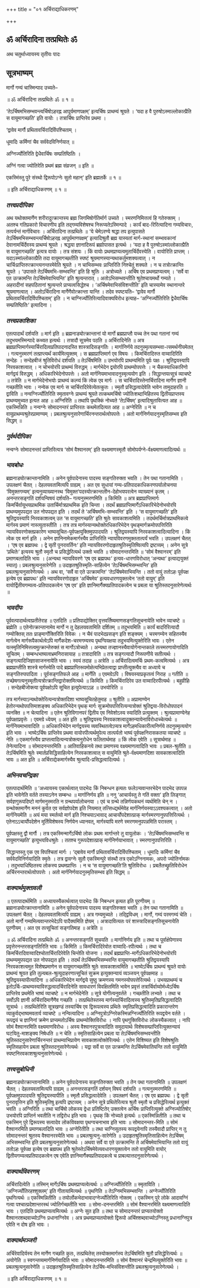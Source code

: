 +++
title = "०१ अर्चिराद्याधिकरणम्"

+++


## ॐ अर्चिरादिना तत्प्रथितेः ॐ

अथ चतुर्थाध्यायस्य तृतीयः पादः

## **सूत्रभाष्यम्**

मार्गो गम्यं चास्मिन्पाद उच्यते–

॥ ॐ अर्चिरादिना तत्प्रथितेः ॐ ॥ १ ॥

‘तेऽर्चिषमभिसम्भवन्त्यर्चिषोऽहरह्न आपूर्यमाणपक्षम्’ इत्यर्चिषः प्राथम्यं श्रूयते । ‘यदा ह वै पुरुषोऽस्माल्लोकात्प्रैति स वायुमागच्छति’ इति वायोः । तत्रार्चिषः प्राप्तिरेव प्रथमा ।

‘द्वावेव मार्गौ प्रथितावर्चिरादिर्विपश्चिताम् ।

धूमादिः कर्मिणां चैव सर्ववेदविनिर्णयात् ॥

अग्निर्ज्योतिरिति द्वेधैवार्चिषः सम्प्रतिष्ठितिः ।

अग्निं गत्वा ज्योतिरेति प्रथमं ब्रह्म संव्रजन् ॥ इति ॥

एकस्मिंस्तु पुरे संस्थो द्विरूपोऽग्नेः सुतो महान्’ इति ब्रह्मतर्के ॥ १ ॥

॥ इति अर्चिराद्याधिकरणम् ॥ १ ॥

### ***तत्त्वप्रदीपिका***

अथ यथोक्तमार्गेण शरीरादुत्क्रान्तस्य ब्रह्म जिगमिषोर्गतिर्मार्ग उच्यते । स्मरणनिमित्तत्वं हि गतेरुक्तम् । अतश्च गतिप्रकारो विचारणीय इति तद्गम्यविशेषश्च निरूप्यतेऽस्मिन्पादे । कार्यं बाद-रिरित्यादिना गम्यविचारः, तत्पर्यन्तं मार्गविचारः । अर्चिरादिना तत्प्रथितेः ॥ ‘ये चेमेऽरण्ये श्रद्धा तप इत्युपासते तेऽर्चिषमभिसम्भवन्त्यर्चिषोऽहरह्न आपूर्यमाणपक्षम्’ इत्यादिश्रुतौ ब्रह्म यास्यतां मार्ग-स्थानां सम्भावकानां देवानामर्चिर्देवस्य प्राथम्यं श्रूयते । श्रद्धया ज्ञानादिरूपं ब्रह्मोपासत इत्यर्थः । ‘यदा ह वै पुरुषोऽस्मांल्लोकात्प्रैति स वायुमागच्छति’ इत्यत्र वायोः । तत्र संशयः । किं वायोः प्रथमप्राप्यत्वमुतार्चिर्देवस्येति । वायोरिति प्राप्तम् । यदाऽस्मांल्लोकात्प्रैति तदा वायुमागच्छतीति स्पष्टं श्रूयमाणस्यान्यथाकर्तुमशक्यत्वात् । न चार्चिःप्राप्तिरुत्क्रान्त्यनन्तरमेवेति श्रूयते । न चाभिसम्भवः प्राप्तिरिति निश्चेतुं शक्यते । न च तत्रोत्क्रान्तिः श्रूयते । ‘उपासते तेऽर्चिषमभि-सम्भवन्ति’ इति हि श्रुतिः । अत्रोच्यते । अर्चिष एव प्रथमप्राप्यत्वम् । ‘सर्वे वा एत उत्क्रामन्ति तेऽर्चिषमेवाभियन्ति’ इति श्रुत्यन्तरात् । अतोऽभिसम्भवन्तीति श्रुतेश्चायमर्थो गम्यते । अहरादीनां सहपठितानां श्रुत्यन्तरे प्राप्यत्वसिद्धेश्च । ‘अर्चिषमेवाभिसंविशन्तीति’ इति चास्यामेव स्थानान्तरे श्रूयमाणत्वात् । अतोऽर्चिरादिना मार्गेणैवोत्क्रान्ता यान्ति । तदेव स्पष्टयति– ‘द्वावेव मार्गौ प्रथितावर्चिरादिर्विपश्चिताम्’ इति । न चाग्निर्ज्योतिरित्यादिवाक्यविरोध इत्याह– ‘अग्निर्ज्योतिरिति द्वेधैवार्चिषः सम्प्रतिष्ठितिः’ इत्यादिना ।

### ***तत्त्वप्रकाशिका***

एतत्पादार्थं दर्शयति ॥ मार्ग इति ॥ ब्रह्मनाड्योत्क्रान्तानां यो मार्गो ब्रह्मप्राप्तौ यच्च तेन पथा गतानां गम्यं तदुभयमस्मिन्पादे कथ्यत इत्यर्थः । तत्रादौ सूत्रमेव पठति ॥ अर्चिरादिनेति ॥ अत्र ब्रह्मप्राप्तिमार्गस्यार्चिरादित्वप्रतिपादनादस्ति शास्त्रादिसङ्गतिः । मार्गानिर्णये तदनुस्मृत्यसम्भवा-त्समर्थनीयमेतत् । गत्यनुस्मरणं तत्प्राप्त्यर्थं कार्यमित्युक्तम् । स ब्रह्मप्राप्तिमार्ग एव विषयः । किमर्चिरादिरुत वाय्वादिरिति सन्देहः । सन्देहबीजं श्रुतिविरोधं दर्शयति ॥ तेऽर्चिषमिति ॥ उभयोरपि प्राथम्यमिति पूर्वः पक्षः । श्रुतिद्वयस्यापि निरवकाशत्वात् । न चोभयोरपि प्राथम्यं विरुद्धम् । मार्गभेदेन द्वयोरपि प्राथम्योपपत्तेः । न चैकस्याधिकारिणो मार्गद्वयं विरुद्धम् । अधिकारिभेदेनोपपत्तेः । अतो मार्गनियमाभावादनुस्मृत्ययोग इति । सिद्धान्तयत्सूत्रं व्याचष्टे ॥ तत्रेति ॥ न मार्गभेदेनोभयोः प्राथम्यं कल्प्यं किं त्वेक एव मार्गः । स चार्चिरादिस्तेनार्चिरादिना मार्गेण ज्ञानी गच्छतीति भावः । नन्वेक एव मार्गः स चार्चिरादिरेवेत्येतत्कुतः । स्मृतौ प्रसिद्धत्वादेवेति भावेन तामुदाहरति ॥ द्वाविति ॥ नन्वग्निर्ज्योतिरिति स्मृतावग्नेः प्राथम्यं श्रूयते तत्कथमर्चिषो ज्योतिःशब्दाभिहितस्य द्वितीयप्राप्तस्य प्राथम्यमुच्यत इत्यत आह ॥ अग्निरिति ॥ तथापि पृथक्किं नोच्यते ‘तेऽर्चिषम्’ इत्यादिश्रुतावित्यत आह ॥ एकस्मिन्निति ॥ नन्वग्नेः सोमादनन्तरं प्राप्तिरतः कथमेतदित्यत आह ॥ अग्नेरिति ॥ न च वायुप्राथम्यश्रुतेरप्रामाण्यम् । प्रबलश्रुत्यनुसारेणार्चिरनन्तरार्थत्वोपपत्तेः । अतो मार्गनिर्णयादनुस्मृतिसम्भव इति सिद्धम् ॥

### ***गुर्वर्थदीपिका***

नन्वग्नेः सोमादनन्तरं प्राप्तिरित्यत्र ‘सोमं वैश्वानरम्’ इति वक्ष्यमाणस्मृतौ सोमोपर्यग्ने-र्वक्ष्यमाणत्वादित्यर्थः ॥

### ***भावबोधः***

ब्रह्मनाड्योत्क्रान्तानामिति । अनेन पूर्वपादेनास्य पादस्य सङ्गतिरुक्ता भवति । तेन पथा गतानामिति । उपलक्षणं चैतत् । देहलयवतामित्यपि ग्राह्यम् । अत एव सुधायां गम्य-प्रतिपादकाधिकरणपर्यालोचनया ‘विमुक्तगम्यम्’ इत्यनुव्याख्यानस्थ ‘विमुक्त’पदस्योत्क्रान्तलीन-देहोभयपरत्वेन व्याख्यानं कृतम् । अनन्तरसङ्गतिं दर्शयन्विषयं दर्शयति– गत्यनुस्मरणमिति ॥ किमिति ॥ अत्र ब्रह्मप्राप्तिमार्गः किमर्चिर्वायूभयप्राथमिक उतार्चिर्मात्रप्राथमिक इति चिन्ता । तदर्थं ब्रह्मप्राप्तिमार्गेऽधिकारिभेदेनोभयोरपि प्राथम्यमुपपद्यत उत नोपपद्यत इति । तदर्थं ते ‘अर्चिषमभि-सम्भवन्ति’ इति । ‘स वायुमागच्छति’ इति श्रुतिद्वयस्यापि निरवकाशत्वम् उत ‘स वायुमागच्छति’ इति श्रुतेः सावकाशत्वमिति । तदर्थमर्चिर्मात्रप्राथमिकत्वे मार्गस्य प्रमाणं नास्त्युतास्तीति । तत्र तत्र मार्गस्यान्यथोक्तेरधिकारिभेदेन पृथङ्मार्गक्रमोपपत्तिरिति न्यायविवरणोक्तप्रकारेण भाष्यसूचित-पूर्वपक्षयुक्तिमुपपादयति । श्रुतिद्वयस्यापि निरवकाशत्वादित्यादिना । किं त्वेक एव मार्ग इति । अनेन ज्ञानिनामेकमार्गस्यैव प्राप्तिरिति न्यायविवरणमुक्ततात्पर्यं भवति । उपलक्षणं चैतत् । ‘एष एव ब्रह्मपथः । द्वे सृती पुनरावर्तिनः’ इति न्यायविवरणोदाहृतश्रुतिस्मृतिष्वित्यपि द्रष्टव्यम् । अनेन सूत्रे ‘प्रथितेः’ इत्यस्य श्रुतौ स्मृतौ च प्रसिद्धेरित्यर्थ उक्तो भवति ॥ सोमादनन्तरमिति ॥ ‘सोमं वैश्वानरम्’ इति प्रमाणबलादिति भावः । (अन्यथा न्यायविवरणे ‘एष एव ब्रह्मपथः’ इत्यव-धारणविरोधात् ‘अन्यथा’ इत्याद्ययुक्तं स्यात्)। प्रबलश्रुत्यनुसारेणेति ॥ उदाहृतश्रुतिस्मृति-साहित्येन ‘तेऽर्चिषमभिसम्भवन्ति’ इति प्रबलश्रुत्यनुसारेणेत्यर्थः । अथ वा, ‘सर्वे वा एते उत्क्रामन्ति’ ‘तेऽर्चिषमेवाभियन्ति । ततो वायुं ततोऽहः पूर्वपक्ष इत्येष एव ब्रह्मपथः’ इति न्यायविवरणोदाहृत ‘अर्चिषमेव’ इत्यवधारणयुक्तत्वेन ‘ततो वायुम्’ इति वायोर्द्वितीयगम्यत्व-प्रतिपादकत्वेन ‘एष एव’ इति ज्ञानिमार्गैक्यप्रतिपादकत्वेन च प्रबला या श्रुतिस्तदनुसारेणेत्यर्थः ॥

### ***भावदीपः***

पूर्ववत्पादार्थत्वाप्रतीतेराह ॥ एतदिति ॥ प्रतिपाद्योक्तिर् वृत्तवर्तिष्यमाणसङ्गतिसूचनायेति भावेन व्याचष्टे ॥ ब्रह्मेति ॥ एतेनोत्क्रान्तानामेव मार्गो न तु देहलयवतामिति दर्शितम् ॥ तदुभयमिति ॥ कार्यं बादरिरित्यादौ गम्योक्तिस् ततः प्राङ्मार्गोक्तिरिति विवेकः । न चैवं पादभेदप्रसङ्ग इति शङ्क्यम् । चरमगम्येन सहितस्यैव मार्गत्वेन मार्गरूपैकार्थत्वेऽपि मार्गैकदेश-चरमगम्यस्य पृथग्विवक्षया तदुभयमित्युक्तेरिति भावः । एतेन यत्स्मृतिनिमित्तत्वमुत्क्रान्तेरुक्तं स मार्गोऽत्रोच्यते । अन्यथा तज्ज्ञानस्यैवायोगेनान्तकाले तत्स्मरणायोगादिति सूचितम् । सम्बन्धभाष्यत्वभ्रमनिरासायाह ॥ तत्रादाविति ॥ तत्र सङ्गत्यादौ निरूपणीये सतीत्यर्थः । सङ्गत्यादिजिज्ञासाजननायेति भावः । स्वयं तदाह ॥ अत्रेति ॥ अर्चिरादित्वमर्चिः प्रथम-कत्वमित्यर्थः । अत्र ब्रह्मप्राप्तीति शास्त्रे मार्गस्येति पादे ब्रह्मप्राप्तिरूपमोक्षेत्यभिप्रेतत्वाद्वा प्राप्तीत्युक्त्यैव वा अध्याये च सङ्गतिरुपपादिता । पूर्वसङ्गतिफले आह ॥ मार्गेति ॥ एवमग्रेऽपि । विषयस्याप्रकृतत्वं निराह ॥ गतीति ॥ तच्छेषगत्यनुस्मृतीत्यत्रोत्क्रान्तिद्वारोक्तमित्यर्थः ॥ किमिति ॥ किमर्चिरादिरेव उत वाय्वादिरपीत्यर्थः । बहुव्रीहिः । सन्देहबीजोक्त्या पूर्वपक्षोऽपि सूचित इत्युपेत्याऽऽह ॥ उभयोरिति ॥

तत्र मार्गस्याऽन्यथोक्तेरित्यन्यत्रोक्तदिशा भाष्यसूचितहेतुमाह ॥ श्रुतीति ॥ अप्रामाण्येन हेतोरन्यथोपपत्तिमाशङ्क्य अधिकारिभेदेन पृथक् मार्गः सुक्रमोपपत्तिरित्यन्यत्रोक्तं श्रुतिद्वया-विरोधोपपादनं व्यनक्ति ॥ न चेत्यादिना ॥ एतेन श्रुतिविगानपरं द्वितीय एव निवेशोऽस्य स्यादिति प्रत्युक्तम् । श्रुत्यप्रामाण्येनेह पूर्वपक्षाप्रवृत्तेः । एवमग्रे ध्येयम् ॥ अत इति ॥ श्रुतिद्वयस्य निरवकाशत्वादुक्तन्यायेनाविरोधाच्चेत्यर्थः ॥ मार्गनियमाभावादिति ॥ अधिकारिभेदेन मार्गद्वयस्य व्यवस्थितत्वेऽप्यत्र मार्गेऽहमधिकारीत्यनिर्णये तदनुस्मृत्ययोग इति भावः । भाष्येऽर्चिषः प्राप्तिरेव प्रथमा वायोरपीत्यर्थमुपेत्य तात्पर्यतो भाष्यं पूर्वपक्षनिरासकतया व्याचष्टे ॥ नेति ॥ एकमार्गस्यैव प्राप्तत्वादित्यन्यत्रोक्त्यनुरोधेन फलितार्थमाह ॥ किं त्वेक एवेति ॥ सूत्रार्थमाह ॥ तेनेत्यादिना ॥ सोमादनन्तरमिति ॥ आतिवाहिकनये तथा प्रमाणस्य वक्ष्यमाणत्वादिति भावः ॥ प्रबल-श्रुतीति ॥ तेऽर्चिषमिति श्रुतेः स्मार्तप्रसिद्धिसाहित्येन निरवकाशत्वात् स वायुमिति श्रुते-र्वक्ष्यमाणदिशा सावकाशत्वादिति भावः ॥ अत इति ॥ अर्चिराद्येकमार्गस्यैव श्रुत्यादि-प्रसिद्धत्वादित्यर्थः ।

### ***अभिनवचन्द्रिका***

एतत्पादार्थमिति ॥ ‘अध्यायस्य एकार्थत्वात् पादभेदः किं निबन्धन इत्यतः फलेऽप्यवान्तरभेदेन पादभेद उपपन्न इति भावेनेति वर्तते तस्याऽनेन सम्बन्धः ॥ मार्गानिर्णय इति ॥ ननु ‘आचार्यस्तु ते गतिं वक्ता’ इति लिङ्गात् सर्वज्ञगुरूपदिष्टो मार्गमनुस्मरति न ग्रन्थपर्यालोचनया । एवं च ग्रन्थे तन्निर्णयकथनं व्यर्थमिति चेन् न । ग्रन्थोक्तमार्गेण मननं कुर्वत एव सर्वज्ञोपदेश इति नियमात् तत्सिध्द्यर्थमेवेह मार्गनिर्णयस्याऽऽवश्यकत्वात् । अतो मार्गनियमेति ॥ अयं मया स्मर्तव्यो मार्ग इति निश्चयाऽभावाद् आचार्योपदेशात्प्राक् मार्गस्मरणानुपपत्तिरित्यर्थः । एतेनाऽऽचार्योपदेशेन मूर्तिविशेषस्य निर्णयेन ध्यानवत्, मार्गस्यापि मरणे स्मरणमनुपपन्नमिति परास्तम् ।

पूर्वपक्षस्तु द्वौ मार्गौ । तत्र एकस्मिन्मार्गेऽर्चिषो लोकः प्रथमः मार्गान्तरे तु वायुलोकः । ‘तेऽर्चिषमभिसम्भवन्ति स वायुमागच्छति’ इत्युभयविधश्रुतेः । ततश्च गुरूपदेशात्प्राक् मार्गनिर्णयाभावात् । स्मरणानुपपत्तिरिति ।

सिद्धान्तस्तु एक एव विपश्चितां मार्गः । ‘द्बावेव मार्गौ प्रथितावर्चिरादिर्विपश्चिताम् । धूमादिः कर्मिणां चैव सर्ववेदविनिर्णयादिति स्मृतेः । तत्र द्वावग्नेः सुतौ एकस्मिन्पुरे संस्थौ तत्र एकोऽग्निनामकः, अपरो ज्योतिर्नामकः । तदुभयाधिष्ठितस्य लोकस्य प्रथमप्राप्तिः । न च ‘स वायुमागच्छति’ति श्रुतिविरोधः । प्रबलैतच्छ्रुतिविरोधेन अर्चिरनन्तरार्थत्वोपपत्तेः । अतो मार्गनिर्णयादनुस्मृतिसम्भव इति सिद्धम् ॥

### ***वाक्यार्थमुक्तावली***

॥ एतत्पादार्थमिति ॥ अध्यायस्यैकार्थत्वात् पादभेदः किं निबन्धन इत्यत इति पूरणीयम् ॥ ब्रह्मनाड्योत्क्रान्तानामिति ॥ अनेन पूर्वपादेनास्य पादस्य सङ्गतिरुक्ता भवति ॥ तेन पथा गतानामिति ॥ उपलक्षणं चैतत् । देहलयवतामित्यपि ग्राह्यम् । अत्र गम्यमुच्यते । तद्द्विविधम् । मार्गो, गम्यं परमगम्यं चेति । अतो मार्गो गम्यमित्यवान्तरभेदेऽपि पादैक्यमिति ज्ञेयम् । अत्रादावित्यतः परं शास्त्रादिसङ्गतिसूचनायेति पूरणीयम् । अत एव तत्सूचितां सङ्गतिमाह ॥ अत्रेति ॥

॥ ॐ अर्चिरादिना तत्प्रथितेः ॐ ॥ अनन्तरसङ्गतिं सूचयति ॥ मार्गानिर्णय इति ॥ तथा च पूर्वाक्षेपेणास्य प्रवृत्तेरनन्तरसङ्गतिरिति भावः ॥ किमिति ॥ किमर्चिरादिरेवोत वाय्वादि-रपीत्यर्थः । तथा च किमर्चिरादिवाय्वादिश्चोतार्चिरादिरेवेति चिन्तेति योजना । तदर्थं ब्रह्मप्राप्ति-मार्गेऽधिकारिभेदेनोभयोरपि प्राथम्यमुपपद्यत उत नोपपद्यत इति । तदर्थं तेऽर्चिषमभिसम्भवन्ति वायुमागच्छतीति श्रुतिद्वयस्यापि निरवकाशत्वमुत विशेषप्रमाणेन स वायुमागच्छतीति श्रुतेः सावकाशत्वमिति ॥ भाष्येऽर्चिषः प्राथम्यं श्रूयते वायोः प्राथम्यं श्रूयत इति तुल्यबल-श्रुत्युदाहरणात्सूचितं सुक्रम इत्युक्तन्यायं व्यञ्जयन् पूर्वपक्षमाह ॥ श्रुतिद्वयस्यापीत्यादिना ॥ अधिकारिभेदेन मार्गद्वये सुष्ठु क्रमणस्य गमनस्योपपत्तेरित्यर्थः । उभयप्राथम्यं च इतोऽर्चिः-प्राथम्यस्याविरुद्धत्वादर्चिरादिनेति सावधारणं विवक्षितमिति भावेन प्रवृत्तं तत्रार्चिर्वाय्वोर्मध्येऽर्चिषः प्राप्तिरेव प्रथमेति भाष्यं व्याचष्टे ॥ न मार्गभेदेनेति ॥ सूत्रे योगीत्यनुवर्तते । गच्छतीति लभ्यते । तथा च सर्वोऽपि ज्ञानी अर्चिरादिमार्गेणैव गच्छति । तत्प्रथितेस्तस्य मार्गस्यार्चिरादित्वस्य श्रुतिस्मृतिप्रसिद्धत्वादिति सूत्रार्थः । तत्प्रथितेरिति सूत्रखण्डं तस्यार्चिष एव द्विरूपत्वस्य प्रथितेः स्मृतिप्रसिद्धत्वादिति प्रकारान्तरेण व्याकुर्वद्भाष्यमवतार्य व्याचष्टे ॥ नन्वित्यादिना ॥ अग्निपुत्रोऽग्निरेकस्मिन्नग्निर्ज्योतिरिति रूपद्वयेन वर्तते । रूपद्वयं च ज्ञानिनां क्रमेण प्राप्यमतोऽर्चिषः प्राथम्योक्तिविरोधः । नापि पृथगुक्तिविरोधः लोकस्यैकत्वात् । नापि सोमं वैश्वानरमिति वक्ष्यमाणविरोधः । अस्य वैश्वानरपुत्रत्वादिति समुदायार्थः विशेषसम्प्राप्तिरित्युक्तन्यायं घटयितु-माशङ्क्य निषेधति ॥ न चेति ॥ स्मृतिसाहित्येन प्रबला या तेऽर्चिषमभिसम्भवन्तीति श्रुतिस्तदनुसारेणार्चिरनन्तरं प्राथम्याभिप्रायेण सावकाशत्वोक्तेरित्यर्थः । एतेन विशिष्यत इति विशेषश्रुतिः स्मृतिसहायेन प्रबला श्रुतिस्तदनुसारेणेत्यर्थः । यद्वा सर्वे वा एत उत्क्रमन्ति तेऽर्चिषमेवातियन्ति ततो वायुमिति स्पष्टनिरवकाशश्रुत्यनुसारेणेत्यर्थः ।

### ***तत्त्वसुबोधिनी***

ब्रह्मनाड्योत्क्रान्तानामिति ॥ अनेन पूर्वपादेनास्य सङ्गतिरुक्ता भवति ॥ तेन पथा गतानामिति ॥ उपलक्षणं चैतत् । देहलयवतामित्यपि ग्राह्यम् ॥ अनन्तरसङ्गतिं दर्शयन् विषयं दर्शयति ॥ गत्यनुस्मरणमिति ॥ पूर्वपक्षमुपपादयति श्रुतिद्वयस्यापीति ॥ स्मृतौ प्रसिद्धत्वादेवेति । उपलक्षणं चैतत् । एष एव ब्रह्मपथः । द्वे सृती पुनरावृत्तिन इति श्रुतिस्मृतिषु इत्यपि द्रष्टव्यम् । अनेन सूत्रे प्रथितेरित्यत्र श्रुतौ स्मृतौ च प्रसिद्धेरित्यर्थ इत्युक्तं भवति ॥ अग्निरिति ॥ तथा चार्चिषो लोकस्य द्वेधा प्रतिष्टितेर् उक्तत्वेन अर्चिषः प्राप्तिरित्युक्ते अग्निज्योतिषोर् उभयोरपि प्राप्तिर्न भवतीति न तद्विरोध इति भावः । पृथक् किं नोच्यते इत्यर्थः ॥ एकस्मिन्नितीति ॥ तथा च एकस्मिन् पुरे द्विरूपस्य सत्वादेव लोकविवक्षया पृथग्वचनाभाव इति भावः ॥ सोमादनन्तर-मिति ॥ सोमं वैश्वानरमिति प्रमाणबलादिति भावः ॥ अग्नेरितीति ॥ तथा चाग्निसुतस्य रूपद्वयेनापि तस्यैवादौ प्राप्तिर् न तु सोमादनन्तरं श्रुतस्य वैश्वानरस्येति भावः ॥ प्रबलश्रुत्यनु-सारेणेति ॥ उदाहृतश्रुतिस्मृतिसाहित्येन तेऽर्चिषम् अभिसम्भवन्ति इति प्रबलश्रुत्यनुसारेणेत्यर्थः । अथवा सर्वे वा एते उत्क्रामन्ति ते अर्चिषमेवाभियान्ति ततो वायुं ततोऽहः पूर्वपक्ष इत्येष एव ब्रह्मपथ इति श्रुतेस्तेऽर्चिषमेवेत्यवधारणयुक्तत्वेन ततो वायुमिति वायोर् द्वितीयगम्यत्वप्रतिपादकत्वेन एष एवेति ज्ञानिमार्गैक्यप्रतिपादकत्वे च प्राबल्यात्तदनुसारेणेत्यर्थः ।

### ***वाक्यार्थविवरणम्***

अर्चिरादित्वेति ॥ तस्मिन् मार्गेऽर्चिषः प्रथमप्राप्यत्वेत्यर्थः ॥ अग्निर्ज्योतिरिति ॥ स्मृताविति । ‘अग्निर्ज्योतिरहश्शुक्लम्’ इति गीतायामित्यर्थः ॥ पृथगिति ॥ तेऽग्निमभिसम्भवन्ति । अग्नेर्ज्योतिरिति पृथगित्यर्थः ॥ एकस्मिन्नितीति ॥ तयोर्लोकभेदाभावादग्नेर्ज्योतिरिति नोक्तम् । एकस्मिन् पुरे लोके आदावग्निं गत्वा पश्चात्प्रदेशान्तरस्थं ज्योतिर्गच्छतीति भावः ॥ सोमा-दनन्तरमिति ॥ सोमं वैश्वानरमिति वक्ष्यमाणत्वादिति भावः । एतदिति प्रथमप्राप्यत्वमित्यर्थः ॥ अग्नेः सुत इति ॥ तथा च सोमादनन्तरं प्राप्यतयोक्तो वैश्वानरशब्दवाच्योऽग्निः प्रधानाग्निरेव । अत्र प्रथमप्राप्यतयोक्तो द्विरूपो अर्चिश्शब्दवाच्योऽग्निस्तु प्रधानाग्निपुत्र एवेति न दोष इति भावः ।

### ***वाक्यार्थमञ्जरी***

अर्चिरेवादिर्यस्य तेन मार्गेण गच्छति कुतः, तत्प्रथितेस् तस्योक्तमार्गस्य तेऽर्चिषमिति श्रुतौ प्रसिद्धेरित्यर्थः ॥ अयोगेति ॥ स्वगन्तव्यमार्गनिर्णयादिति भावः ॥ सोमादनन्तरमिति ॥ सोमं वैश्वानरं चेन्द्रमित्युक्तेरिति भावः ॥ प्रबलश्रुत्यनुसारेणेति ॥ उदाहृतश्रुतिस्मृतिसाहित्येन तेऽर्चिष-मभिसंविशन्तीति प्रबलश्रुत्यनुसारेणेत्यर्थः ।

॥ इति अर्चिराद्याधिकरणम् ॥ १ ॥

